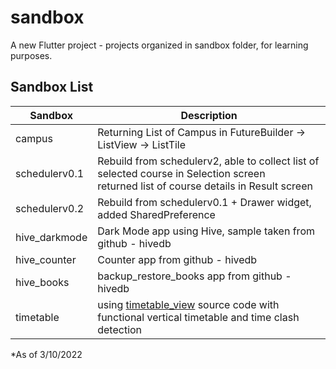 # sandbox

A new Flutter project - projects organized in sandbox folder, for learning purposes.

## Sandbox List

| Sandbox        | Description |
| -------------- | ------------|
| campus         | Returning List of Campus in FutureBuilder -> ListView ->  ListTile |
| schedulerv0.1  | Rebuild from schedulerv2, able to collect list of selected course in Selection screen<br>returned list of course details in Result screen |
| schedulerv0.2  | Rebuild from schedulerv0.1 + Drawer widget, added SharedPreference |
| hive_darkmode  | Dark Mode app using Hive, sample taken from github - hivedb |
| hive_counter   | Counter app from github - hivedb |
| hive_books     | backup_restore_books app from github - hivedb |
| timetable      | using [timetable_view](https://github.com/Lone-Wolf17/timetable_view) source code with functional vertical timetable and time clash detection |

*As of 3/10/2022
